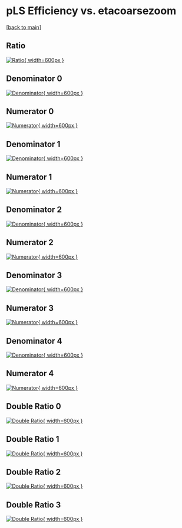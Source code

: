 # pLS Efficiency vs. etacoarsezoom

[[back to main](./)]



## Ratio

[![Ratio](../mtv/var/pLS_vtr_321_-1_eff_etacoarsezoom.png){ width=600px }](../mtv/var/pLS_vtr_321_-1_eff_etacoarsezoom.pdf)

## Denominator 0

[![Denominator](../mtv/den/pLS_vtr_321_-1_eff_etacoarsezoom_den0.png){ width=600px }](../mtv/den/pLS_vtr_321_-1_eff_etacoarsezoom_den0.pdf)

## Numerator 0

[![Numerator](../mtv/num/pLS_vtr_321_-1_eff_etacoarsezoom_num0.png){ width=600px }](../mtv/num/pLS_vtr_321_-1_eff_etacoarsezoom_num0.pdf)

## Denominator 1

[![Denominator](../mtv/den/pLS_vtr_321_-1_eff_etacoarsezoom_den1.png){ width=600px }](../mtv/den/pLS_vtr_321_-1_eff_etacoarsezoom_den1.pdf)

## Numerator 1

[![Numerator](../mtv/num/pLS_vtr_321_-1_eff_etacoarsezoom_num1.png){ width=600px }](../mtv/num/pLS_vtr_321_-1_eff_etacoarsezoom_num1.pdf)

## Denominator 2

[![Denominator](../mtv/den/pLS_vtr_321_-1_eff_etacoarsezoom_den2.png){ width=600px }](../mtv/den/pLS_vtr_321_-1_eff_etacoarsezoom_den2.pdf)

## Numerator 2

[![Numerator](../mtv/num/pLS_vtr_321_-1_eff_etacoarsezoom_num2.png){ width=600px }](../mtv/num/pLS_vtr_321_-1_eff_etacoarsezoom_num2.pdf)

## Denominator 3

[![Denominator](../mtv/den/pLS_vtr_321_-1_eff_etacoarsezoom_den3.png){ width=600px }](../mtv/den/pLS_vtr_321_-1_eff_etacoarsezoom_den3.pdf)

## Numerator 3

[![Numerator](../mtv/num/pLS_vtr_321_-1_eff_etacoarsezoom_num3.png){ width=600px }](../mtv/num/pLS_vtr_321_-1_eff_etacoarsezoom_num3.pdf)

## Denominator 4

[![Denominator](../mtv/den/pLS_vtr_321_-1_eff_etacoarsezoom_den4.png){ width=600px }](../mtv/den/pLS_vtr_321_-1_eff_etacoarsezoom_den4.pdf)

## Numerator 4

[![Numerator](../mtv/num/pLS_vtr_321_-1_eff_etacoarsezoom_num4.png){ width=600px }](../mtv/num/pLS_vtr_321_-1_eff_etacoarsezoom_num4.pdf)

## Double Ratio 0

[![Double Ratio](../mtv/ratio/pLS_vtr_321_-1_eff_etacoarsezoom_ratio0.png){ width=600px }](../mtv/ratio/pLS_vtr_321_-1_eff_etacoarsezoom_ratio0.pdf)

## Double Ratio 1

[![Double Ratio](../mtv/ratio/pLS_vtr_321_-1_eff_etacoarsezoom_ratio1.png){ width=600px }](../mtv/ratio/pLS_vtr_321_-1_eff_etacoarsezoom_ratio1.pdf)

## Double Ratio 2

[![Double Ratio](../mtv/ratio/pLS_vtr_321_-1_eff_etacoarsezoom_ratio2.png){ width=600px }](../mtv/ratio/pLS_vtr_321_-1_eff_etacoarsezoom_ratio2.pdf)

## Double Ratio 3

[![Double Ratio](../mtv/ratio/pLS_vtr_321_-1_eff_etacoarsezoom_ratio3.png){ width=600px }](../mtv/ratio/pLS_vtr_321_-1_eff_etacoarsezoom_ratio3.pdf)

